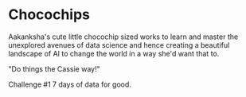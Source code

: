 # Chocochips

Aakanksha's cute little chocochip sized works to learn and master the unexplored avenues of data science and hence creating a beautiful landscape of AI to change the world in a way she'd want that to. 

"Do things the Cassie way!" 


Challenge #1 
7 days of data for good. 
